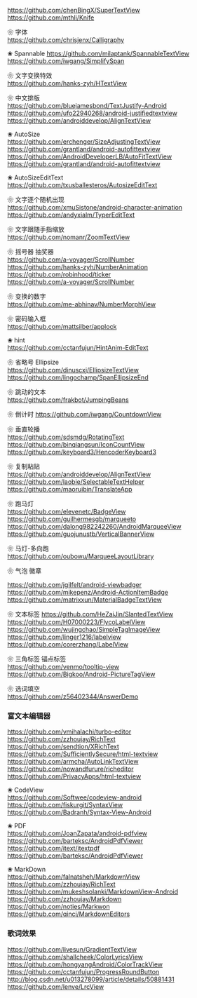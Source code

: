 https://github.com/chenBingX/SuperTextView  
https://github.com/mthli/Knife  

❀ 字体  
https://github.com/chrisjenx/Calligraphy  

❀ Spannable
https://github.com/milaptank/SpannableTextView  
https://github.com/iwgang/SimplifySpan  

❀ 文字变换特效  
https://github.com/hanks-zyh/HTextView  

❀ 中文排版  
https://github.com/bluejamesbond/TextJustify-Android  
https://github.com/ufo22940268/android-justifiedtextview  
https://github.com/androiddevelop/AlignTextView  


❀ AutoSize  
https://github.com/erchenger/SizeAdjustingTextView  
https://github.com/grantland/android-autofittextview  
https://github.com/AndroidDeveloperLB/AutoFitTextView  
https://github.com/grantland/android-autofittextview  

❀ AutoSizeEditText  
https://github.com/txusballesteros/AutosizeEditText  


❀ 文字逐个随机出现  
https://github.com/xmuSistone/android-character-animation  
https://github.com/andyxialm/TyperEditText  

❀ 文字跟随手指缩放  
https://github.com/nomanr/ZoomTextView  

❀ 摇号器  抽奖器  
https://github.com/a-voyager/ScrollNumber  
https://github.com/hanks-zyh/NumberAnimation  
https://github.com/robinhood/ticker  
https://github.com/a-voyager/ScrollNumber  

❀ 变换的数字  
https://github.com/me-abhinav/NumberMorphView  


❀ 密码输入框  
https://github.com/mattsilber/applock  


❀ hint  
https://github.com/cctanfujun/HintAnim-EditText  



❀ 省略号 Ellipsize   
https://github.com/dinuscxj/EllipsizeTextView  
https://github.com/lingochamp/SpanEllipsizeEnd  


❀ 跳动的文本  
https://github.com/frakbot/JumpingBeans  

❀ 倒计时 
https://github.com/iwgang/CountdownView  

❀ 垂直轮播  
https://github.com/sdsmdg/RotatingText  
https://github.com/binqiangsun/IconCountView  
https://github.com/keyboard3/HencoderKeyboard3  

❀ 复制粘贴  
https://github.com/androiddevelop/AlignTextView  
https://github.com/laobie/SelectableTextHelper  
https://github.com/maoruibin/TranslateApp  


❀ 跑马灯  
https://github.com/elevenetc/BadgeView  
https://github.com/guilhermesgb/marqueeto  
https://github.com/dalong982242260/AndroidMarqueeView  
https://github.com/guojunustb/VerticalBannerView  

❀ 马灯-多向跑  
https://github.com/oubowu/MarqueeLayoutLibrary  

❀ 气泡  徽章

https://github.com/jgilfelt/android-viewbadger  
https://github.com/mikepenz/Android-ActionItemBadge  
https://github.com/matrixxun/MaterialBadgeTextView  

❀ 文本标签
https://github.com/HeZaiJin/SlantedTextView  
https://github.com/H07000223/FlycoLabelView  
https://github.com/wujingchao/SimpleTagImageView  
https://github.com/linger1216/labelview  
https://github.com/corerzhang/LabelView  

❀ 三角标签  锚点标签  
https://github.com/venmo/tooltip-view  
https://github.com/Bigkoo/Android-PictureTagView  

❀ 选词填空  
https://github.com/z56402344/AnswerDemo  


### 富文本编辑器
https://github.com/vmihalachi/turbo-editor  
https://github.com/zzhoujay/RichText  
https://github.com/sendtion/XRichText  
https://github.com/SufficientlySecure/html-textview  
https://github.com/armcha/AutoLinkTextView  
https://github.com/nowandfurure/richeditor  
https://github.com/PrivacyApps/html-textview  

❀ CodeView  
https://github.com/Softwee/codeview-android  
https://github.com/fiskurgit/SyntaxView  
https://github.com/Badranh/Syntax-View-Android  


❀ PDF  
https://github.com/JoanZapata/android-pdfview  
https://github.com/barteksc/AndroidPdfViewer  
https://github.com/itext/itextpdf  
https://github.com/barteksc/AndroidPdfViewer  

❀ MarkDown  
https://github.com/falnatsheh/MarkdownView  
https://github.com/zzhoujay/RichText  
https://github.com/mukeshsolanki/MarkdownView-Android  
https://github.com/zzhoujay/Markdown  
https://github.com/noties/Markwon  
https://github.com/qinci/MarkdownEditors  

### 歌词效果
https://github.com/livesun/GradientTextView  
https://github.com/shallcheek/ColorLyricsView  
https://github.com/hongyangAndroid/ColorTrackView  
https://github.com/cctanfujun/ProgressRoundButton  
http://blog.csdn.net/u013278099/article/details/50881431  
https://github.com/lenve/LrcView  




